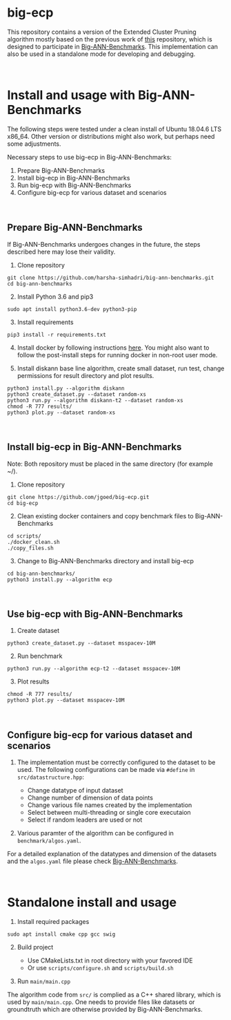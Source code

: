 # big-ecp

This repository contains a version of the Extended Cluster Pruning algorithm mostly based on the previous work of [this](https://github.com/fremartini/eCP) repository, which is designed to participate in [Big-ANN-Benchmarks](https://github.com/harsha-simhadri/big-ann-benchmarks). This implementation can also be used in a standalone mode for developing and debugging.

<br>

# Install and usage with Big-ANN-Benchmarks

The following steps were tested under a clean install of Ubuntu 18.04.6 LTS x86_64. Other version or distributions might also work, but perhaps need some adjustments. <br>

Necessary steps to use big-ecp in Big-ANN-Benchmarks:
1. Prepare Big-ANN-Benchmarks
2. Install big-ecp in Big-ANN-Benchmarks
3. Run big-ecp with Big-ANN-Benchmarks
4. Configure big-ecp for various dataset and scenarios

<br>

## Prepare Big-ANN-Benchmarks

If Big-ANN-Benchmarks undergoes changes in the future, the steps described here may lose their validity.

1. Clone repository
```
git clone https://github.com/harsha-simhadri/big-ann-benchmarks.git
cd big-ann-benchmarks
```

2. Install Python 3.6 and pip3
```
sudo apt install python3.6-dev python3-pip
```

3. Install requirements
```
pip3 install -r requirements.txt
```

4. Install docker by following instructions [here](https://docs.docker.com/engine/install/ubuntu/). You might also want to follow the post-install steps for running docker in non-root user mode.

5. Install diskann base line algorithm, create small dataset, run test, change permissions for result directory and plot results.
```
python3 install.py --algorithm diskann
python3 create_dataset.py --dataset random-xs
python3 run.py --algorithm diskann-t2 --dataset random-xs
chmod -R 777 results/
python3 plot.py --dataset random-xs
```

<br>

## Install big-ecp in Big-ANN-Benchmarks

Note: Both repository must be placed in the same directory (for example ~/).

1. Clone repository
```
git clone https://github.com/jgoed/big-ecp.git
cd big-ecp
```

2. Clean existing docker containers and copy benchmark files to Big-ANN-Benchmarks
```
cd scripts/
./docker_clean.sh
./copy_files.sh
```

3. Change to Big-ANN-Benchmarks directory and install big-ecp
```
cd big-ann-benchmarks/
python3 install.py --algorithm ecp
```

<br>

## Use big-ecp with Big-ANN-Benchmarks
1. Create dataset
```
python3 create_dataset.py --dataset msspacev-10M
```

2. Run benchmark
```
python3 run.py --algorithm ecp-t2 --dataset msspacev-10M
```

3. Plot results
```
chmod -R 777 results/
python3 plot.py --dataset msspacev-10M
```

<br>

## Configure big-ecp for various dataset and scenarios

1. The implementation must be correctly configured to the dataset to be used. The following configurations can be made via `#define` in `src/datastructure.hpp`:
    - Change datatype of input dataset
    - Change number of dimension of data points
    - Change various file names created by the implementation
    - Select between multi-threading or single core executaion
    - Select if random leaders are used or not

2. Various paramter of the algorithm can be configured in `benchmark/algos.yaml`.

For a detailed explanation of the datatypes and dimension of the datasets and the `algos.yaml` file please check [Big-ANN-Benchmarks](https://github.com/harsha-simhadri/big-ann-benchmarks).

<br>

# Standalone install and usage

1. Install required packages
```
sudo apt install cmake cpp gcc swig
```

2. Build project
    - Use CMakeLists.txt in root directory with your favored IDE
    - Or use `scripts/configure.sh` and `scripts/build.sh`

3. Run `main/main.cpp`

The algorithm code from `src/` is complied as a C++ shared library, which is used by `main/main.cpp`. One needs to provide files like datasets or groundtruth which are otherwise provided by Big-ANN-Benchmarks.